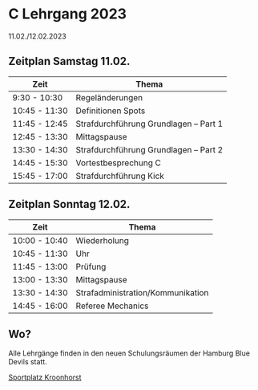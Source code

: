 # C Lehrgang 2023

11.02./12.02.2023

## Zeitplan Samstag 11.02.
|Zeit	|Thema |
|-- |-- |
|9:30	- 10:30   |Regeländerungen|
|10:45 - 11:30	|Definitionen Spots|
|11:45 - 12:45	|Strafdurchführung Grundlagen – Part 1|
|12:45 - 13:30	|Mittagspause|
|13:30 - 14:30	|Strafdurchführung Grundlagen – Part 2|
|14:45 - 15:30	|Vortestbesprechung C|
|15:45 - 17:00	|Strafdurchführung Kick|

## Zeitplan Sonntag 12.02.
|Zeit	|Thema |
|-- |-- |
|10:00 - 10:40	|Wiederholung|
|10:45 - 11:30	|Uhr|
|11:45 - 13:00	|Prüfung|
|13:00 - 13:30	|Mittagspause|
|13:30 - 14:30	|Strafadministration/Kommunikation|
|14:45 - 16:00	|Referee Mechanics|

## Wo?
Alle Lehrgänge finden in den neuen Schulungsräumen der Hamburg Blue Devils statt.

[Sportplatz Kroonhorst](https://www.google.com/maps/place/Sportplatz+Kroonhorst/@53.5936237,9.8482714,17.68z/data=!4m5!3m4!1s0x47b1877819f7c7e1:0x71c7c59cb65fdea1!8m2!3d53.5929143!4d9.8500437)
